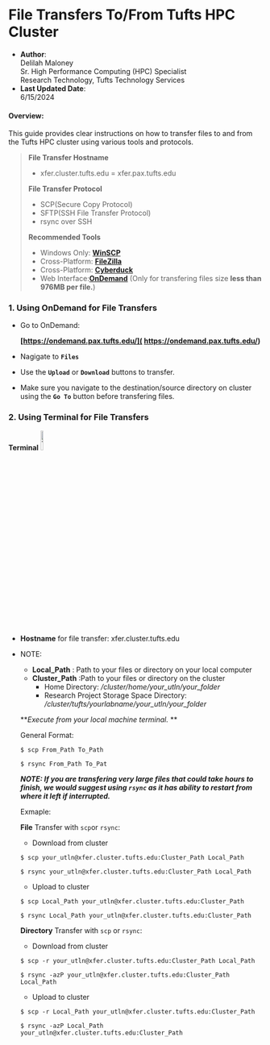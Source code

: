 # File Transfers To/From Tufts HPC Cluster

- **Author**: <br>Delilah Maloney<br>  Sr. High Performance Computing (HPC) Specialist<br>  Research Technology, Tufts Technology Services
- **Last Updated Date**:
<br>6/15/2024

#### Overview:
This guide provides clear instructions on how to transfer files to and from the Tufts HPC cluster using various tools and protocols.

> **File Transfer Hostname**
>
> - xfer.cluster.tufts.edu = xfer.pax.tufts.edu
>
> **File Transfer Protocol**
>
> - SCP(Secure Copy Protocol)
> - SFTP(SSH File Transfer Protocol)
> - rsync over SSH
>
> **Recommended Tools**
>
> - Windows Only: **[WinSCP](https://winscp.net/eng/index.php)**
> - Cross-Platform: **[FileZilla](https://filezilla-project.org/)**    
> - Cross-Platform: **[Cyberduck](https://cyberduck.io/)**
> - Web Interface:**[OnDemand](https://ondemand.pax.tufts.edu)** (Only for transfering files size **less than 976MB per file.**)



### 1. Using OnDemand for File Transfers

- Go to OnDemand:

  **[https://ondemand.pax.tufts.edu/]( https://ondemand.pax.tufts.edu/)** 

- Nagigate to **`Files`**
- Use the **`Upload`** or **`Download`** buttons to transfer. 
- Make sure you navigate to the destination/source directory on cluster using the **`Go To`** button before transfering files.

  
### 2. Using Terminal for File Transfers
**Terminal**   <img src="https://agaric.coop/sites/default/files/2019-04/Terminalicon2.png" alt="Terminal" width=10%>

- **Hostname** for file transfer: xfer.cluster.tufts.edu

- NOTE:
    
     * __Local_Path__ : Path to your files or directory on your local computer
     * __Cluster_Path__ :Path to your files or directory on the cluster
       * Home Directory: */cluster/home/your_utln/your_folder*
       * Research Project Storage Space Directory: */cluster/tufts/yourlabname/your_utln/your_folder*

    ***Execute from your local machine terminal.* **

    General Format:

    `$ scp From_Path To_Path`

    `$ rsync From_Path To_Pat`

    ***NOTE: If you are transfering very large files that could take hours to finish, we would suggest using `rsync` as it has ability to restart from where it left if interrupted.***
    
    Exmaple:

    **File** Transfer with `scp`or `rsync`:

    * Download from cluster

    `$ scp your_utln@xfer.cluster.tufts.edu:Cluster_Path Local_Path  `

    `$ rsync your_utln@xfer.cluster.tufts.edu:Cluster_Path Local_Path`

    * Upload to cluster

    `$ scp Local_Path your_utln@xfer.cluster.tufts.edu:Cluster_Path`

    `$ rsync Local_Path your_utln@xfer.cluster.tufts.edu:Cluster_Path`

    **Directory** Transfer with `scp` or `rsync`:

    * Download from cluster

    `$ scp -r your_utln@xfer.cluster.tufts.edu:Cluster_Path Local_Path  `

    `$ rsync -azP your_utln@xfer.cluster.tufts.edu:Cluster_Path Local_Path`

    * Upload to cluster

    `$ scp -r Local_Path your_utln@xfer.cluster.tufts.edu:Cluster_Path`

    `$ rsync -azP Local_Path your_utln@xfer.cluster.tufts.edu:Cluster_Path`

    
